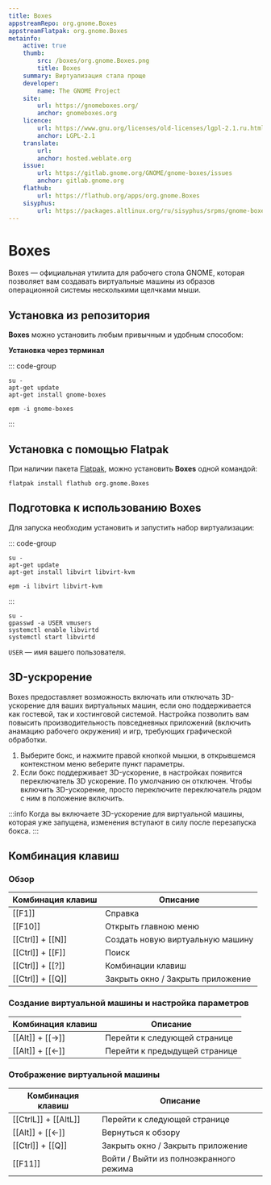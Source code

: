 ```yaml
---
title: Boxes
appstreamRepo: org.gnome.Boxes
appstreamFlatpak: org.gnome.Boxes
metainfo:
    active: true
    thumb:
        src: /boxes/org.gnome.Boxes.png
        title: Boxes
    summary: Виртуализация стала проще
    developer: 
        name: The GNOME Project
    site:
        url: https://gnomeboxes.org/
        anchor: gnomeboxes.org
    licence:
        url: https://www.gnu.org/licenses/old-licenses/lgpl-2.1.ru.html#SEC1
        anchor: LGPL-2.1
    translate:
        url: 
        anchor: hosted.weblate.org
    issue: 
        url: https://gitlab.gnome.org/GNOME/gnome-boxes/issues
        anchor: gitlab.gnome.org
    flathub:
        url: https://flathub.org/apps/org.gnome.Boxes
    sisyphus:
        url: https://packages.altlinux.org/ru/sisyphus/srpms/gnome-boxes/
---
```


# Boxes

Boxes — официальная утилита для рабочего стола GNOME, которая позволяет вам создавать виртуальные машины из образов операционной системы несколькими щелчками мыши.

## Установка из репозитория

**Boxes** можно установить любым привычным и удобным способом:

<!--@include: ./parts/install/software-repo.md-->


**Установка через терминал**

::: code-group

```shell[apt-get]
su -
apt-get update
apt-get install gnome-boxes
```         
```shell[epm]
epm -i gnome-boxes
```
:::


## Установка c помощью Flatpak

При наличии пакета [Flatpak](/flatpak), можно установить **Boxes** одной командой:

```shell
flatpak install flathub org.gnome.Boxes
```

<!--@include: ./parts/install/software-flatpak.md-->

## Подготовка к использованию Boxes

Для запуска необходим установить и запустить набор виртуализации:

::: code-group

```shell[apt-get]
su -
apt-get update
apt-get install libvirt libvirt-kvm
```
```shell[epm]
epm -i libvirt libvirt-kvm
```

:::

```shell
su -
gpasswd -a USER vmusers
systemctl enable libvirtd
systemctl start libvirtd
```

`USER` — имя вашего пользователя.

## 3D-ускрорение

Boxes предоставляет возможность включать или отключать 3D-ускорение для ваших виртуальных машин, если оно поддерживается как гостевой, так и хостинговой системой. Настройка позволить вам повысить производительность повседневных приложений (включить анамацию рабочего окружения) и игр, требующих графической обработки.

1. Выберите бокс, и нажмите правой кнопкой мышки, в открывшемся контекстном меню веберите пункт параметры.
2. Если бокс поддерживает 3D-ускорение, в настройках появится переключатель 3D ускорение. По умолчанию он отключен. Чтобы включить 3D-ускорение, просто переключите переключатель рядом с ним в положение включить.

:::info
Когда вы включаете 3D-ускорение для виртуальной машины, которая уже запущена, изменения вступают в силу после перезапуска бокса.
:::

## Комбинация клавиш

### Обзор 

| Комбинация клавиш |      Описание      | 
| ----------------- | ------------------ |
| [[F1]] | Справка |
| [[F10]] | Открыть главною меню |
| [[Ctrl]] + [[N]] | Создать новую виртуальную машину |
| [[Ctrl]] + [[F]] | Поиск |
| [[Ctrl]] + [[?]] | Комбинации клавиш |
| [[Ctrl]] + [[Q]] | Закрыть окно / Закрыть приложение |

### Создание виртуальной машины и настройка параметров

| Комбинация клавиш |      Описание      | 
| ----------------- | ------------------ |
| [[Alt]] + [[→]] | Перейти к следующей странице |
| [[Alt]] + [[←]] | Перейти к предыдущей странице |

### Отображение виртуальной машины

| Комбинация клавиш |      Описание      | 
| ----------------- | ------------------ |
| [[CtrlL]] + [[AltL]] | Перейти к следующей странице |
| [[Alt]] + [[←]] | Вернуться к обзору |
| [[Ctrl]] + [[Q]] | Закрыть окно / Закрыть приложение |
| [[F11]] | Войти / Выйти из полноэкранного режима |